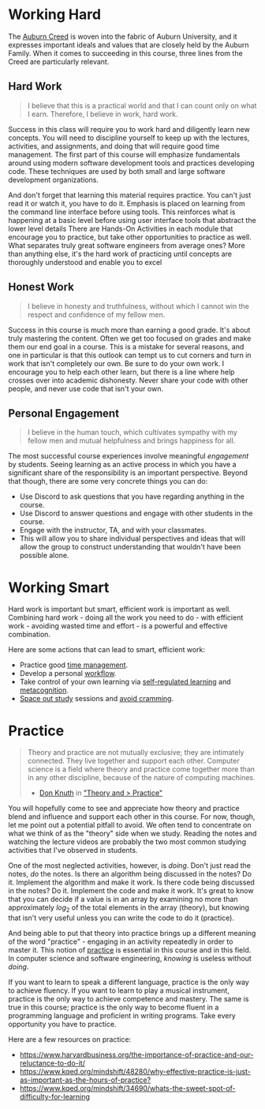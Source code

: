 # Working Hard

The [Auburn Creed](http://www.auburn.edu/main/welcome/creed.php) is woven into
the fabric of Auburn University, and it expresses important ideals and values
that are closely held by the Auburn Family. When it comes to succeeding in
this course, three lines from the Creed are particularly relevant.

## Hard Work

> I believe that this is a practical world and that I can count only on what I
earn. Therefore, I believe in work, hard work.

Success in this class will require you to work hard and diligently learn new concepts. You will need to
discipline yourself to keep up with the lectures, activities, and assignments,
and doing that will require good time management. The first part of this
course will emphasize fundamentals around using modern software development tools and 
practices developing code.  These techniques are used by both small and large software 
development organizations.  

And don't forget that learning this material requires practice. You can't just
read it or watch it, you have to do it. Emphasis is placed on learning from the
command line interface before using tools.  This reinforces what is happening at 
a basic level before using user interface tools that abstract the lower level details
There are Hands-On Activities in each module that encourage you to practice, but take 
other opportunities to practice as well. What separates truly great software engineers
from average ones? More than anything else, it's the hard work of practicing until 
concepts are thoroughly understood and enable you to excel

## Honest Work

> I believe in honesty and truthfulness, without which I cannot win the
respect and confidence of my fellow men.

Success in this course is much more than earning a good grade. It's about
truly mastering the content. Often we get too focused on grades and make them
our end goal in a course. This is a mistake for several reasons, and one in
particular is that this outlook can tempt us to cut corners and turn in work
that isn't completely our own. Be sure to do your own work. I encourage you to
help each other learn, but there is a line where help crosses over into
academic dishonesty. Never share your code with other people, and never use
code that isn't your own.

## Personal Engagement

> I believe in the human touch, which cultivates sympathy with my fellow men
and mutual helpfulness and brings happiness for all.

The most successful course experiences involve meaningful *engagement* by
students. Seeing learning as an active process in which you have a significant
share of the responsibility is an important perspective. Beyond that though,
there are some very concrete things you can do:

- Use Discord to ask questions that you have regarding anything in the course.
- Use Discord to answer questions and engage with other students in the course.
- Engage with the instructor, TA, and with your classmates.
- This will allow you to share individual perspectives and ideas that will allow the group to construct understanding that wouldn't have been possible alone.


# Working Smart

Hard work is important but smart, efficient work is important as well.
Combining hard work - doing all the work you need to do - with efficient work - avoiding
wasted time and effort - is a powerful and effective combination.

Here are some actions that can lead to smart, efficient work:

- Practice good [time management](https://en.wikipedia.org/wiki/Time_management).
- Develop a personal [workflow](https://en.wikipedia.org/wiki/Workflow).
- Take control of your own learning via [self-regulated learning](https://en.wikipedia.org/wiki/Self-regulated_learning) and [metacognition](https://en.wikipedia.org/wiki/Metacognition).
- [Space out study](https://en.wikipedia.org/wiki/Spacing_effect) sessions and [avoid cramming](https://www.bbc.com/future/article/20140917-the-worst-way-to-learn).


# Practice 

> Theory and practice are not mutually exclusive; they are intimately connected.
> They live together and support each other. Computer science is a field where
> theory and practice come together more than in any other discipline, because
> of the nature of computing machines.
>
> - [Don Knuth](https://en.wikipedia.org/wiki/Donald_Knuth) in ["Theory and
    >   Practice"](https://doi.org/10.1016/0304-3975(91)90295-D)

You will hopefully come to see and appreciate how theory and practice blend
and influence and support each other in this course. For now, though, let me
point out a potential pitfall to avoid. We often tend to concentrate on what
we think of as the "theory" side when we study. Reading the notes and watching
the lecture videos are probably the two most common studying activities that
I've observed in students.

One of the most neglected activities, however, is *doing*. Don't just read the
notes, *do* the notes. Is there an algorithm being discussed in the notes? Do
it. Implement the algorithm and make it work. Is there code being discussed in
the notes? Do it. Implement the code and make it work. It's great to know that
you can decide if a value is in an array by examining no more than
approximately *log*<sub>2</sub> of the total elements in the array (theory),
but knowing that isn't very useful unless you can write the code to do it
(practice).

And being able to put that theory into practice brings up a different meaning
of the word "practice" - engaging in an activity repeatedly in order to master
it. This notion of
[practice](https://en.wikipedia.org/wiki/Practice_(learning_method))  is
essential in this course and in this field. In computer science and software
engineering,  *knowing* is useless without *doing*.

If you want to learn to speak a different language, practice is the only way
to achieve fluency. If you want to learn to play a musical instrument,
practice is the only way to achieve competence and mastery. The same is true
in this course; practice is the only way to become fluent in a programming
language and proficient in writing programs. Take every opportunity you have
to practice.

Here are a few resources on practice:

- <https://www.harvardbusiness.org/the-importance-of-practice-and-our-reluctance-to-do-it/>
- <https://www.kqed.org/mindshift/48280/why-effective-practice-is-just-as-important-as-the-hours-of-practice?>
- <https://www.kqed.org/mindshift/34690/whats-the-sweet-spot-of-difficulty-for-learning>
<!-- - https://www.apa.org/education/k12/practice-acquisition -->
